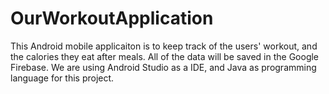 # OurWorkoutApplication

This Android mobile applicaiton is to keep track of the users' workout, and the calories they eat after meals. All of the data will be saved in the Google Firebase.
We are using Android Studio as a IDE, and Java as programming language for this project.

